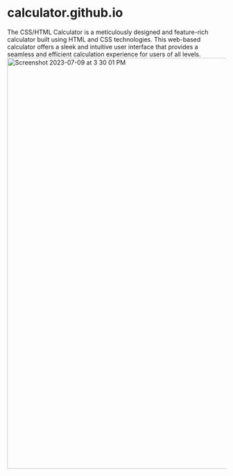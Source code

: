 # calculator.github.io
The CSS/HTML Calculator is a meticulously designed and feature-rich calculator built using HTML and CSS technologies. This web-based calculator offers a sleek and intuitive user interface that provides a seamless and efficient calculation experience for users of all levels.
<img width="946" alt="Screenshot 2023-07-09 at 3 30 01 PM" src="https://github.com/adhik2024/calculator.github.io/assets/93668786/e0f6ea39-37d9-49ad-a2b3-82592351c486">

